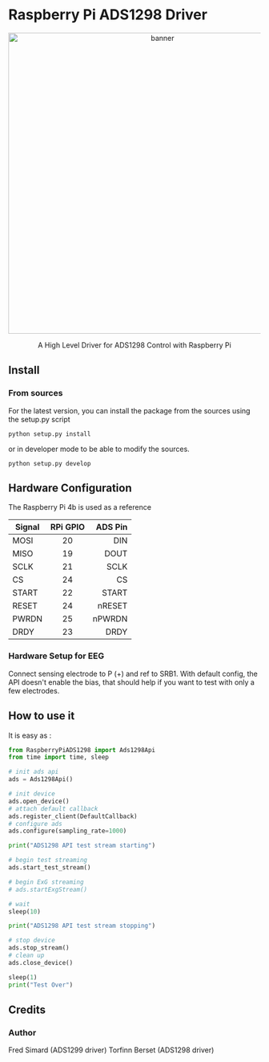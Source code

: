 # Raspberry Pi ADS1298 Driver

<p align="center">
  <img alt="banner" src="/images/banner.jpg/" width="600">
</p>
<p align="center" href="">
  A High Level Driver for ADS1298 Control with Raspberry Pi
</p>

## Install

### From sources

For the latest version, you can install the package from the sources using the setup.py script

```
python setup.py install
```

or in developer mode to be able to modify the sources.

```
python setup.py develop
```

## Hardware Configuration

The Raspberry Pi 4b is used as a reference

| Signal | RPi GPIO | ADS Pin |
|--------|:--------:|--------:|
| MOSI   |    20    |     DIN |
| MISO   |    19    |    DOUT |
| SCLK   |    21    |    SCLK |
| CS     |    24    |      CS |
| START  |    22    |   START |
| RESET  |    24    |  nRESET |
| PWRDN  |    25    |  nPWRDN |
| DRDY   |    23    |    DRDY |

### Hardware Setup for EEG

Connect sensing electrode to P (+) and ref to SRB1. With default config, the API doesn't enable the bias, that should help if you want to test with only a few electrodes.

## How to use it

It is easy as :

```python
from RaspberryPiADS1298 import Ads1298Api
from time import time, sleep

# init ads api
ads = Ads1298Api()

# init device
ads.open_device()
# attach default callback
ads.register_client(DefaultCallback)
# configure ads
ads.configure(sampling_rate=1000)

print("ADS1298 API test stream starting")

# begin test streaming
ads.start_test_stream()

# begin ExG streaming
# ads.startExgStream()

# wait
sleep(10)

print("ADS1298 API test stream stopping")

# stop device
ads.stop_stream()
# clean up
ads.close_device()

sleep(1)
print("Test Over")

```


## Credits

### Author
Fred Simard (ADS1299 driver)
Torfinn Berset (ADS1298 driver)
